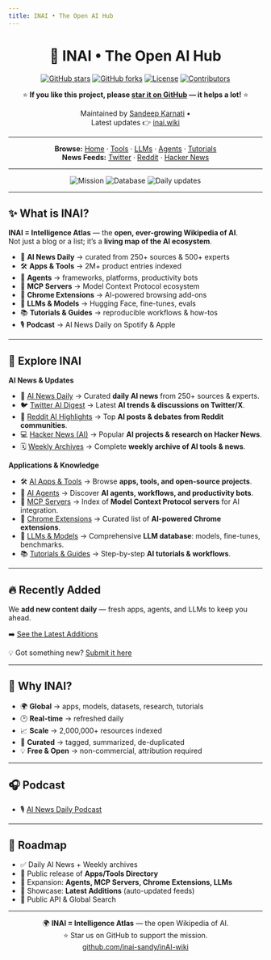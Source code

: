 ```yaml
---
title: INAI • The Open AI Hub
---
```


<div align="center" markdown="1">

# 🚀 INAI • The Open AI Hub  

[![GitHub stars](https://img.shields.io/github/stars/inai-sandy/inAI-wiki?style=flat&color=yellow)](https://github.com/inai-sandy/inAI-wiki/stargazers)
[![GitHub forks](https://img.shields.io/github/forks/inai-sandy/inAI-wiki?style=flat&color=blue)](https://github.com/inai-sandy/inAI-wiki/network/members)
[![License](https://img.shields.io/github/license/inai-sandy/inAI-wiki?color=green)](LICENSE.md)
[![Contributors](https://img.shields.io/github/contributors/inai-sandy/inAI-wiki?color=orange)](https://github.com/inai-sandy/inAI-wiki/graphs/contributors)

⭐ **If you like this project, please [star it on GitHub](https://github.com/inai-sandy/inAI-wiki/stargazers) — it helps a lot!** ⭐  

Maintained by [Sandeep Karnati](https://github.com/inai-sandy) •  
Latest updates 👉 [inai.wiki](https://www.inai.wiki)

---

**Browse:** [Home](index.md) · [Tools](tools.md) · [LLMs](llms.md) · [Agents](agents.md) · [Tutorials](tutorials.md)  
**News Feeds:** [Twitter](twitter-news.md) · [Reddit](reddit-news.md) · [Hacker News](hacker-news.md)

---

<img src="https://img.shields.io/badge/Mission-Open%20Wikipedia%20of%20AI-4B9CD3?style=flat-square" alt="Mission"/>
<img src="https://img.shields.io/badge/Database-2M%2B%20AI%20Resources-7A5BEF?style=flat-square" alt="Database"/>
<img src="https://img.shields.io/badge/Updates-Daily%20News%20·%20Apps%20·%20Agents%20·%20LLMs-F97316?style=flat-square" alt="Daily updates"/>

</div>

---

## ✨ What is INAI?
**INAI = Intelligence Atlas** — the **open, ever-growing Wikipedia of AI**.  
Not just a blog or a list; it’s a **living map of the AI ecosystem**.  

- 📰 **AI News Daily** → curated from 250+ sources & 500+ experts  
- 🛠️ **Apps & Tools** → 2M+ product entries indexed  
- 🤖 **Agents** → frameworks, platforms, productivity bots  
- 🧩 **MCP Servers** → Model Context Protocol ecosystem  
- 🧪 **Chrome Extensions** → AI-powered browsing add-ons  
- 🧠 **LLMs & Models** → Hugging Face, fine-tunes, evals  
- 📚 **Tutorials & Guides** → reproducible workflows & how-tos  
- 🎙️ **Podcast** → AI News Daily on Spotify & Apple  

---

## 🔎 Explore INAI
**AI News & Updates**  
- 📰 [AI News Daily](news.md) → Curated **daily AI news** from 250+ sources & experts.  
- 🐦 [Twitter AI Digest](twitter-news.md) → Latest **AI trends & discussions on Twitter/X**.  
- 📢 [Reddit AI Highlights](reddit-news.md) → Top **AI posts & debates from Reddit communities**.  
- 💻 [Hacker News (AI)](hacker-news.md) → Popular **AI projects & research on Hacker News**.  
- 🗓️ [Weekly Archives](weekly.md) → Complete **weekly archive of AI tools & news**.  

**Applications & Knowledge**  
- 🛠️ [AI Apps & Tools](tools.md) → Browse **apps, tools, and open-source projects**.  
- 🤖 [AI Agents](agents.md) → Discover **AI agents, workflows, and productivity bots**.  
- 🧩 [MCP Servers](mcp.md) → Index of **Model Context Protocol servers** for AI integration.  
- 🧪 [Chrome Extensions](extensions.md) → Curated list of **AI-powered Chrome extensions**.  
- 🧠 [LLMs & Models](llms.md) → Comprehensive **LLM database**: models, fine-tunes, benchmarks.  
- 📚 [Tutorials & Guides](tutorials.md) → Step-by-step **AI tutorials & workflows**.  

---

## 🔥 Recently Added
We **add new content daily** — fresh apps, agents, and LLMs to keep you ahead.  

➡️ [See the Latest Additions](https://inai.short.gy/19th-sept)  

💡 Got something new? [Submit it here](https://github.com/inai-sandy/inAI-wiki/issues/new?template=add-item.md&title=%5BNEW%5D+<Name>)  

---

## 💎 Why INAI?
- 🌍 **Global** → apps, models, datasets, research, tutorials  
- 🕑 **Real-time** → refreshed daily  
- 📈 **Scale** → 2,000,000+ resources indexed  
- 🎯 **Curated** → tagged, summarized, de-duplicated  
- 💡 **Free & Open** → non-commercial, attribution required  

---

## 🎧 Podcast
- 🎙️ [AI News Daily Podcast](https://ainews.buzzsprout.com)  

---

## 📅 Roadmap
- ✅ Daily AI News + Weekly archives  
- 🚀 Public release of **Apps/Tools Directory**  
- 🚀 Expansion: **Agents, MCP Servers, Chrome Extensions, LLMs**  
- 🚀 Showcase: **Latest Additions** (auto-updated feeds)  
- 🚧 Public API & Global Search  

---

<p align="center">
🌍 <b>INAI = Intelligence Atlas</b> — the open Wikipedia of AI.  
<br/>⭐ Star us on GitHub to support the mission.  
<br/><a href="https://github.com/inai-sandy/inAI-wiki">github.com/inai-sandy/inAI-wiki</a>
</p>
